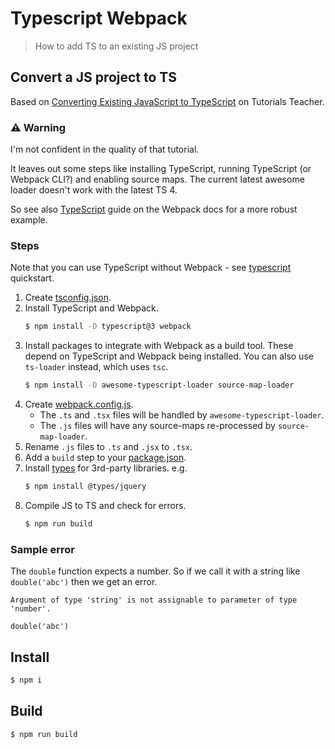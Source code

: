 # Typescript Webpack
> How to add TS to an existing JS project


## Convert a JS project to TS

Based on [Converting Existing JavaScript to TypeScript](https://www.tutorialsteacher.com/typescript/converting-javascript-to-typescript) on Tutorials Teacher.

### ⚠️ Warning

I'm not confident in the quality of that tutorial.

It leaves out some steps like installing TypeScript, running TypeScript (or Webpack CLI?) and enabling source maps. The current latest awesome loader doesn't work with the latest TS 4.

So see also [TypeScript](https://webpack.js.org/guides/typescript/) guide on the Webpack docs for a more robust example.

### Steps

Note that you can use TypeScript without Webpack - see [typescript](/quickstarts/typescript/) quickstart.

1. Create [tsconfig.json](tsconfig.json).
2. Install TypeScript and Webpack.
    ```sh
    $ npm install -D typescript@3 webpack
    ```
3. Install packages to integrate with Webpack as a build tool. These depend on TypeScript and Webpack being installed. You can also use `ts-loader` instead, which uses `tsc`.
    ```sh
    $ npm install -D awesome-typescript-loader source-map-loader
    ```
4. Create [webpack.config.js](webpack.config.js).
    - The `.ts` and `.tsx` files will be handled by `awesome-typescript-loader`.
    - The `.js` files will have any source-maps re-processed by `source-map-loader`.
5. Rename `.js` files to `.ts` and `.jsx` to `.tsx`.
6. Add a `build` step to your [package.json](package.json).
7. Install [types](https://www.npmjs.com/~types) for 3rd-party libraries. e.g.
    ```sh
    $ npm install @types/jquery
    ```
8. Compile JS to TS and check for errors.
    ```sh
    $ npm run build
    ```

### Sample error

The `double` function expects a number. So if we call it with a string like `double('abc')` then we get an error.

```
Argument of type 'string' is not assignable to parameter of type 'number'.

double('abc')
```


## Install

```sh
$ npm i
```

## Build

```sh
$ npm run build
```
